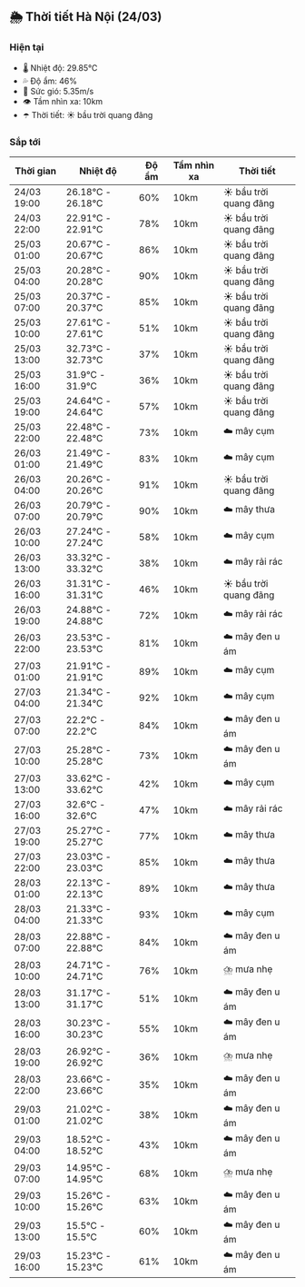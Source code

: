 ## 🌦️ Thời tiết Hà Nội (24/03)

### Hiện tại

- 🌡️ Nhiệt độ: 29.85℃
- 💦 Độ ẩm: 46%
- 💨 Sức gió: 5.35m/s
- 👁️ Tầm nhìn xa: 10km
- ☂️ Thời tiết: ☀️ bầu trời quang đãng

### Sắp tới

| Thời gian | Nhiệt độ | Độ ẩm | Tầm nhìn xa | Thời tiết |
| --- | --- | --- | --- | --- |
| 24/03 19:00 | 26.18℃ - 26.18℃ | 60% | 10km | ☀️ bầu trời quang đãng |
| 24/03 22:00 | 22.91℃ - 22.91℃ | 78% | 10km | ☀️ bầu trời quang đãng |
| 25/03 01:00 | 20.67℃ - 20.67℃ | 86% | 10km | ☀️ bầu trời quang đãng |
| 25/03 04:00 | 20.28℃ - 20.28℃ | 90% | 10km | ☀️ bầu trời quang đãng |
| 25/03 07:00 | 20.37℃ - 20.37℃ | 85% | 10km | ☀️ bầu trời quang đãng |
| 25/03 10:00 | 27.61℃ - 27.61℃ | 51% | 10km | ☀️ bầu trời quang đãng |
| 25/03 13:00 | 32.73℃ - 32.73℃ | 37% | 10km | ☀️ bầu trời quang đãng |
| 25/03 16:00 | 31.9℃ - 31.9℃ | 36% | 10km | ☀️ bầu trời quang đãng |
| 25/03 19:00 | 24.64℃ - 24.64℃ | 57% | 10km | ☀️ bầu trời quang đãng |
| 25/03 22:00 | 22.48℃ - 22.48℃ | 73% | 10km | ☁️ mây cụm |
| 26/03 01:00 | 21.49℃ - 21.49℃ | 83% | 10km | ☁️ mây cụm |
| 26/03 04:00 | 20.26℃ - 20.26℃ | 91% | 10km | ☀️ bầu trời quang đãng |
| 26/03 07:00 | 20.79℃ - 20.79℃ | 90% | 10km | ☁️ mây thưa |
| 26/03 10:00 | 27.24℃ - 27.24℃ | 58% | 10km | ☁️ mây cụm |
| 26/03 13:00 | 33.32℃ - 33.32℃ | 38% | 10km | ☁️ mây rải rác |
| 26/03 16:00 | 31.31℃ - 31.31℃ | 46% | 10km | ☀️ bầu trời quang đãng |
| 26/03 19:00 | 24.88℃ - 24.88℃ | 72% | 10km | ☁️ mây rải rác |
| 26/03 22:00 | 23.53℃ - 23.53℃ | 81% | 10km | ☁️ mây đen u ám |
| 27/03 01:00 | 21.91℃ - 21.91℃ | 89% | 10km | ☁️ mây cụm |
| 27/03 04:00 | 21.34℃ - 21.34℃ | 92% | 10km | ☁️ mây cụm |
| 27/03 07:00 | 22.2℃ - 22.2℃ | 84% | 10km | ☁️ mây đen u ám |
| 27/03 10:00 | 25.28℃ - 25.28℃ | 73% | 10km | ☁️ mây đen u ám |
| 27/03 13:00 | 33.62℃ - 33.62℃ | 42% | 10km | ☁️ mây cụm |
| 27/03 16:00 | 32.6℃ - 32.6℃ | 47% | 10km | ☁️ mây rải rác |
| 27/03 19:00 | 25.27℃ - 25.27℃ | 77% | 10km | ☁️ mây thưa |
| 27/03 22:00 | 23.03℃ - 23.03℃ | 85% | 10km | ☁️ mây thưa |
| 28/03 01:00 | 22.13℃ - 22.13℃ | 89% | 10km | ☁️ mây thưa |
| 28/03 04:00 | 21.33℃ - 21.33℃ | 93% | 10km | ☁️ mây cụm |
| 28/03 07:00 | 22.88℃ - 22.88℃ | 84% | 10km | ☁️ mây đen u ám |
| 28/03 10:00 | 24.71℃ - 24.71℃ | 76% | 10km | ⛈️ mưa nhẹ |
| 28/03 13:00 | 31.17℃ - 31.17℃ | 51% | 10km | ☁️ mây đen u ám |
| 28/03 16:00 | 30.23℃ - 30.23℃ | 55% | 10km | ☁️ mây đen u ám |
| 28/03 19:00 | 26.92℃ - 26.92℃ | 36% | 10km | ⛈️ mưa nhẹ |
| 28/03 22:00 | 23.66℃ - 23.66℃ | 35% | 10km | ☁️ mây đen u ám |
| 29/03 01:00 | 21.02℃ - 21.02℃ | 38% | 10km | ☁️ mây đen u ám |
| 29/03 04:00 | 18.52℃ - 18.52℃ | 43% | 10km | ☁️ mây đen u ám |
| 29/03 07:00 | 14.95℃ - 14.95℃ | 68% | 10km | ⛈️ mưa nhẹ |
| 29/03 10:00 | 15.26℃ - 15.26℃ | 63% | 10km | ☁️ mây đen u ám |
| 29/03 13:00 | 15.5℃ - 15.5℃ | 60% | 10km | ☁️ mây đen u ám |
| 29/03 16:00 | 15.23℃ - 15.23℃ | 61% | 10km | ☁️ mây đen u ám |

